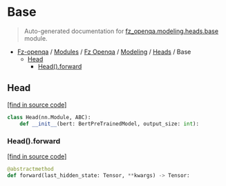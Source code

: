 # Base

> Auto-generated documentation for [fz_openqa.modeling.heads.base](blob/master/fz_openqa/modeling/heads/base.py) module.

- [Fz-openqa](../../../README.md#fz-openqa-index) / [Modules](../../../MODULES.md#fz-openqa-modules) / [Fz Openqa](../../index.md#fz-openqa) / [Modeling](../index.md#modeling) / [Heads](index.md#heads) / Base
    - [Head](#head)
        - [Head().forward](#headforward)

## Head

[[find in source code]](blob/master/fz_openqa/modeling/heads/base.py#L9)

```python
class Head(nn.Module, ABC):
    def __init__(bert: BertPreTrainedModel, output_size: int):
```

### Head().forward

[[find in source code]](blob/master/fz_openqa/modeling/heads/base.py#L15)

```python
@abstractmethod
def forward(last_hidden_state: Tensor, **kwargs) -> Tensor:
```
